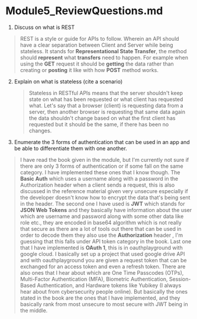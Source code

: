 # Module5_ReviewQuestions.md

1. Discuss on what is REST
  > REST is a style or guide for APIs to follow. Wherein an API should have a clear separation between Client and Server while being stateless. It stands for **Representational State Transfer**, the method should **represent** what **transfers** need to happen. For example when using the **GET** request it should be **getting** the data rather than creating or **posting** it like with how **POST** method works.

2. Explain on what is stateless (cite a scenario)
    > Stateless in RESTful APIs means that the server shouldn't keep state on what has been requested or what client has requested what. Let's say that a browser (client) is requesting data from a server, then another browser is requesting that same data again the data shouldn't change based on what the first client has requested but it should be the same, if there has been no changes. 

3. Enumerate the 3 forms of authentication that can be used in an app and be able to differentiate them with one another.
  > I have read the book given in the module, but I'm currently not sure if there are only 3 forms of authentication or if some fall on the same category. I have implemented these ones that I know though. The **Basic Auth** which uses a username along with a password in the Authorization header when a client sends a request, this is also discussed in the reference material given very unsecure especially if the developer doesn't know how to encrypt the data that's being sent in the header. The second one I have used is **JWT** which stands for **JSON Web Tokens** and they basically have information about the user which are username and password along with some other data like role etc., they are encoded in base64 algorithm which is not really that secure as there are a lot of tools out there that can be used in order to decode them they also use the **Authorization** header , I'm guessing that this falls under API token category in the book. Last one that I have implemented is **OAuth 1**, this is in oauthplayground with google cloud. I basically set up a project that used google drive API and with oauthplayground you are given a request token that can be exchanged for an access token and even a refresh token. There are also ones that I hear about which are One Time Passcodes (OTPs), Multi-Factor Authentication (MFA), Biometric Authentication, Session-Based Authentication, and Hardware tokens like Yubikey (I always hear about from cybersecurity people online). But basically the ones stated in the book are the ones that I have implemented, and they basically rank from most unsecure to most secure with JWT being in the middle.
